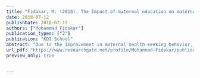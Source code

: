 ```yaml
---
title: "Fidakar, M. (2018). The Impact of maternal education on maternal health seeing behavior (Master degree dissertation, KDI School).""
date: 2018-07-12
publishDate: 2018-07-12
authors: ["Mohammad Fidakar"]
publication_types: ["2"]
publication: "KDI School"
abstract: "Due to the improvement in maternal health-seeking behavior, Afghanistan witnessed more than a 70 percent reduction in maternal mortality between 1990 and 2015. This study is designed to investigate the impact of maternal education on maternal health-seeking behavior in Afghanistan. In this quantitative research, cross-sectional data from the 2015 AfDHS (Afghanistan Demographic and Health Survey) is utilized. The data analysis was performed using STATA software. By employing OLS and Fixed Effect regressions, the effect of maternal education on antenatal care visits and delivery is estimated by region and ethnicity. The model is validated using possible controlling variables to find the pure effect of maternal education on maternal health habits. The study found that there is a significantly positive effect of maternal education on the number of visits and a strong negative effect on deliveries performed by untrained birth attendants in Afghanistan. Furthermore, the study found that the impact varies across different different ethnic groups and regions, meaning that maternal education is positively correlated with maternal health-seeking behavior across all nationalities and residents, with the highest impact on the Hazara ethnic group and rural residents. These findings call for policymakers to pay great attention to increasing investment in maternal education, considering incentives, and imposing compulsory schooling laws as important factors that can help to remove rural difficulties and socio-cultural barriers to women's education. Ultimately, improved maternal education will enhance maternal health-seeking behavior."
url_pdf: "https://www.researchgate.net/profile/Mohammad-Fidakar/publication/344804275_THE_IMPACT_OF_MATERNAL_EDUCATION_ON_MATERNAL_HEALTH_SEEKING_BEHAVIOR_IN_AFGANISTAN/links/6311bbaf5eed5e4bd13cf076/THE-IMPACT-OF-MATERNAL-EDUCATION-ON-MATERNAL-HEALTH-SEEKING-BEHAVIOR-IN-AFGANISTAN.pdf"
preview_only: true


---
```


